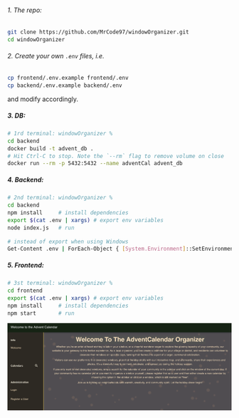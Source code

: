 ###### 1. The repo:
```bash
git clone https://github.com/MrCode97/windowOrganizer.git
cd windowOrganizer
```

###### 2. Create your own `.env` files, i.e. 
```bash
cp frontend/.env.example frontend/.env
cp backend/.env.example backend/.env
```
and modify accordingly.


##### 3. DB:
```bash
# 1rd terminal: windowOrganizer %
cd backend
docker build -t advent_db .
# Hit Ctrl-C to stop. Note the `--rm` flag to remove volume on close
docker run --rm -p 5432:5432 --name adventCal advent_db
```

##### 4. Backend:
```bash
# 2nd terminal: windowOrganizer %
cd backend
npm install     # install dependencies
export $(cat .env | xargs) # export env variables
node index.js   # run
```
```bash
# instead of export when using Windows
Get-Content .env | ForEach-Object { [System.Environment]::SetEnvironmentVariable($_.Split('=')[0], $_.Split('=')[1], [System.EnvironmentVariableTarget]::Process) }
```

##### 5. Frontend:
```bash
# 3st terminal: windowOrganizer %
cd frontend
export $(cat .env | xargs) # export env variables
npm install     # install dependencies
npm start       # run
```

![Alt text](image.png)
